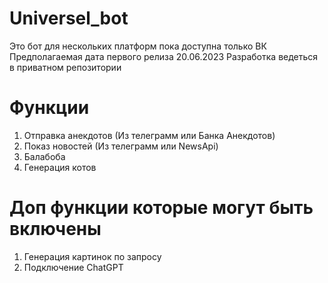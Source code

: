 # Universel_bot
Это бот для нескольких платформ 
пока доступна только ВК 
Предполагаемая дата первого релиза 20.06.2023
Разработка ведеться в приватном репозитории

# Функции
1. Отправка анекдотов (Из телеграмм или Банка Анекдотов)
2. Показ новостей (Из телеграмм или NewsApi)
3. Балабоба
4. Генерация котов

# Доп функции которые могут быть включены
   1. Генерация картинок по запросу
   2. Подключение ChatGPT 
